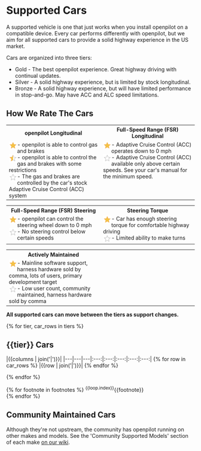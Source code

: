 # Supported Cars

A supported vehicle is one that just works when you install openpilot on a compatible device. Every car performs differently with openpilot, but we aim for all supported cars to provide a solid highway experience in the US market.

Cars are organized into three tiers:

- Gold - The best openpilot experience. Great highway driving with continual updates.
- Silver - A solid highway experience, but is limited by stock longitudinal.
- Bronze - A solid highway experience, but will have limited performance in stop-and-go. May have ACC and ALC speed limitations.

How We Rate The Cars
---
<table>
  <tr>
    <th width="50%">openpilot Longitudinal</th>
    <th>Full-Speed Range (FSR) Longitudinal</th>
  </tr>
    <td valign="top"><img style="float: left;" src="assets/icon-star-full.svg" width="22" /> - openpilot is able to control gas and brakes<br/><img style="float: left;" src="assets/icon-star-half.svg" width="22" /> - openpilot is able to control the gas and brakes with some restrictions<br/><img style="float: left;" src="assets/icon-star-empty.svg" width="22" /> - The gas and brakes are controlled by the car's stock Adaptive Cruise Control (ACC) system</td>
    <td valign="top"><img style="float: left;" src="assets/icon-star-full.svg" width="22" /> - Adaptive Cruise Control (ACC) operates down to 0 mph<br/><img style="float: left;" src="assets/icon-star-empty.svg" width="22" /> - Adaptive Cruise Control (ACC) available only above certain speeds. See your car's manual for the minimum speed.</td>
  </tr>
</table>

<table>
  <tr>
    <th width="50%">Full-Speed Range (FSR) Steering</th>
    <th>Steering Torque</th>
  </tr>
    <td valign="top"><img style="float: left;" src="assets/icon-star-full.svg" width="22" /> - openpilot can control the steering wheel down to 0 mph<br/><img style="float: left;" src="assets/icon-star-empty.svg" width="22" /> - No steering control below certain speeds</td>
    <td valign="top"><img style="float: left;" src="assets/icon-star-full.svg" width="22" /> - Car has enough steering torque for comfortable highway driving<br/><img style="float: left;" src="assets/icon-star-empty.svg" width="22" /> - Limited ability to make turns</td>
  </tr>
</table>

<table >
  <tr>
    <th>Actively Maintained</th>
    <td style="visibility:hidden;" width="50%"></td>
  </tr>
    <td valign="top"><img style="float: left;" src="assets/icon-star-full.svg" width="22" /> - Mainline software support, harness hardware sold by comma, lots of users, primary development target<br/><img style="float: left;" src="assets/icon-star-empty.svg" width="22" /> - Low user count, community maintained, harness hardware sold by comma</td>
  </tr>
</table>

**All supported cars can move between the tiers as support changes.**

{% for tier, car_rows in tiers %}
## {{tier}} Cars

|{{columns | join('|')}}|
|---|---|---|:---:|:---:|:---:|:---:|:---:|
{% for row in car_rows %}
|{{row | join('|')}}|
{% endfor %}

{% endfor %}

{% for footnote in footnotes %}
<sup>{{loop.index}}</sup>{{footnote}} <br />
{% endfor %}

## Community Maintained Cars
Although they're not upstream, the community has openpilot running on other makes and models. See the 'Community Supported Models' section of each make [on our wiki](https://wiki.comma.ai/).

